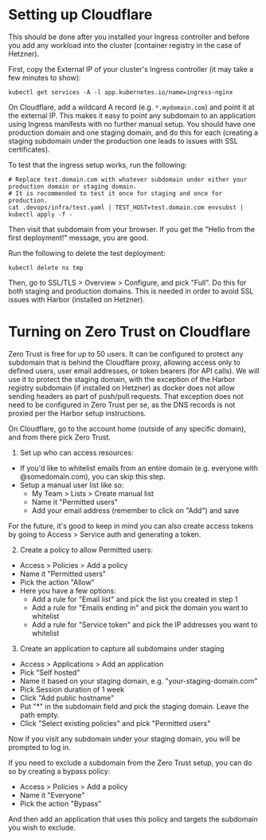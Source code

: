# Setting up Cloudflare

This should be done after you installed your Ingress controller and before you add any workload into the cluster (container registry in the case of Hetzner).

First, copy the External IP of your cluster's Ingress controller (it may take a few minutes to show):

```shell
kubectl get services -A -l app.kubernetes.io/name=ingress-nginx
```

On Cloudflare, add a wildcard A record (e.g. `*.mydomain.com`) and point it at the external IP. This makes it easy to point any subdomain to an application using Ingress manifests with no further manual setup. You should have one production domain and one staging domain, and do this for each (creating a staging subdomain under the production one leads to issues with SSL certificates).

To test that the ingress setup works, run the following:

```shell
# Replace test.domain.com with whatever subdomain under either your production domain or staging domain.
# It is recommended to test it once for staging and once for production.
cat .devops/infra/test.yaml | TEST_HOST=test.domain.com envsubst | kubectl apply -f -
```

Then visit that subdomain from your browser. If you get the "Hello from the first deployment!" message, you are good.

Run the following to delete the test deployment:

```shell
kubectl delete ns tmp
```

Then, go to SSL/TLS > Overview > Configure, and pick "Full". Do this for both staging and production domains. This is needed in order to avoid SSL issues with Harbor (installed on Hetzner).

# Turning on Zero Trust on Cloudflare

Zero Trust is free for up to 50 users. It can be configured to protect any subdomain that is behind the Cloudflare proxy, allowing access only to defined users, user email addresses, or token bearers (for API calls). We will use it to protect the staging domain, with the exception of the Harbor registry subdomain (if installed on Hetzner) as docker does not allow sending headers as part of push/pull requests. That exception does not need to be configured in Zero Trust per se, as the DNS records is not proxied per the Harbor setup instructions.

On Cloudflare, go to the account home (outside of any specific domain), and from there pick Zero Trust.

1. Set up who can access resources:

- If you'd like to whitelist emails from an entire domain (e.g. everyone with @somedomain.com), you can skip this step.
- Setup a manual user list like so:
  - My Team > Lists > Create manual list
  - Name it "Permitted users"
  - Add your email address (remember to click on "Add") and save

For the future, it's good to keep in mind you can also create access tokens by going to Access > Service auth and generating a token.

2. Create a policy to allow Permitted users:

- Access > Policies > Add a policy
- Name it "Permitted users"
- Pick the action "Allow"
- Here you have a few options:
  - Add a rule for "Email list" and pick the list you created in step 1
  - Add a rule for "Emails ending in" and pick the domain you want to whitelist
  - Add a rule for "Service token" and pick the IP addresses you want to whitelist

3. Create an application to capture all subdomains under staging

- Access > Applications > Add an application
- Pick "Self hosted"
- Name it based on your staging domain, e.g. "your-staging-domain.com"
- Pick Session duration of 1 week
- Click "Add public hostname"
- Put "\*" in the subdomain field and pick the staging domain. Leave the path empty.
- Click "Select existing policies" and pick "Permitted users"

Now if you visit any subdomain under your staging domain, you will be prompted to log in.

If you need to exclude a subdomain from the Zero Trust setup, you can do so by creating a bypass policy:

- Access > Policies > Add a policy
- Name it "Everyone"
- Pick the action "Bypass"

And then add an application that uses this policy and targets the subdomain you wish to exclude.